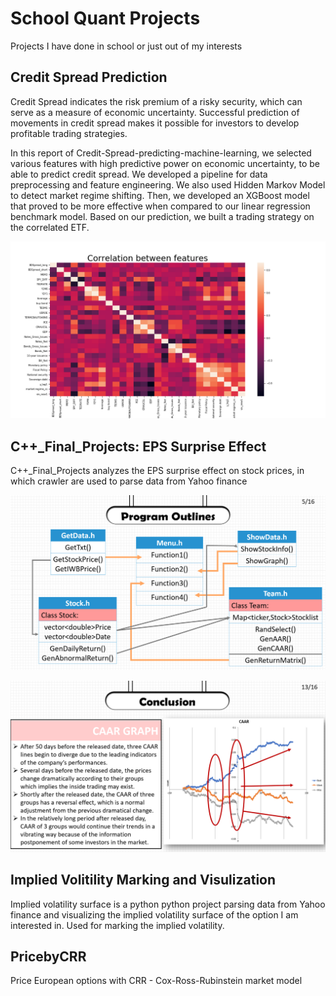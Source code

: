 # School Quant Projects

Projects I have done in school or just out of my interests

## Credit Spread Prediction

Credit Spread indicates the risk premium of a risky security, which can serve as a measure of economic uncertainty. Successful prediction of movements in credit spread makes it possible for investors to develop profitable trading strategies.

In this report of Credit-Spread-predicting-machine-learning, we selected various features with high predictive power on economic uncertainty, to be able to predict credit spread. We developed a pipeline for data preprocessing and feature engineering. We also used Hidden Markov Model to detect market regime shifting. Then, we developed an XGBoost model that proved to be more effective when compared to our linear regression benchmark model. Based on our prediction, we built a trading strategy on the correlated ETF.

![](CreditSpread/corr.png)

## C++_Final_Projects: EPS Surprise Effect
C++_Final_Projects analyzes the EPS surprise effect on stock prices, in which crawler are used to parse data from Yahoo finance


![](results/p4.png)

![](results/p9.png)


## Implied Volitility Marking and Visulization

Implied volatility surface is a python python project parsing data from Yahoo finance and visualizing the implied volatility surface of the option I am interested in. Used for marking the implied volatility.

## PricebyCRR 

Price European options with CRR - Cox-Ross-Rubinstein market model 
